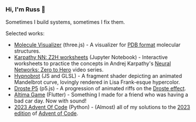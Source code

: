 ### Hi, I'm Russ 👋

Sometimes I build systems, sometimes I fix them. 

Selected works:
  * [Molecule Visualizer](https://github.com/Russ741/molecule-visualizer) (three.js) - A visualizer for [PDB format](https://en.wikipedia.org/wiki/Protein_Data_Bank_(file_format)) molecular structures.
  * [Karpathy NN: Z2H worksheets](https://github.com/Russ741/karpathy-nn-z2h) (Jupyter Notebook) - Interactive worksheets to practice the concepts in Andrej Karpathy's [Neural Networks: Zero to Hero](https://karpathy.ai/zero-to-hero.html) video series.
  * [Hypnobrot](https://github.com/Russ741/hypnobrot) (JS and GLSL) - A fragment shader depicting an animated Mandelbrot curve, lovingly rendered in Lisa Frank-esque hypercolor.
  * [Droste P5](https://github.com/Russ741/droste-p5) (p5.js) - A progression of animated riffs on the [Droste effect](https://en.wikipedia.org/wiki/Droste_effect).
  * [Altima Game](https://russ741.github.io/altima-game/) (Flutter) - Something I made for a friend who was having a bad car day. Now with sound!
  * [2023 Advent Of Code](https://github.com/Russ741/2023-advent-of-code) (Python) - (Almost) all of my solutions to the [2023 edition](https://adventofcode.com/2023) of [Advent of Code](https://adventofcode.com/2023/about).
